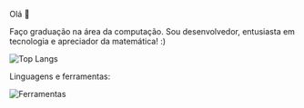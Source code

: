 Olá 👋

Faço graduação na área da computação. Sou desenvolvedor, entusiasta em tecnologia e apreciador da matemática! :)

![Top Langs](https://github-readme-stats.vercel.app/api/top-langs/?username=JohnCarvs&theme=tokyonight)


Linguagens e ferramentas:

![Ferramentas](https://github.com/JohnCarvs/JohnCarvs/assets/92547485/61988ab6-739e-441e-a432-0b6bd54f62e0)


